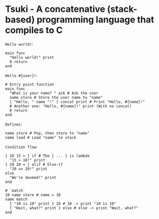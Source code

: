 # Tsuki - A concatenative (stack-based) programming language that compiles to C

`Hello world!`:

```
main func
  "Hello world!" print
  0 return
end
```

`Hello #{user}!`:

```
# Entry point function
main func
  "What is your name? " ask # Ask the user
  name store # Store the user name to "name"
  [ "Hello, " name "!" ] concat print # Print "Hello, #{name}!"
  # Another one: "Hello, #{name}!" print (With no concat)
  0 return
end
```

`Defines`:

```
name store # Pop, then store to "name"
name load # Load "name" to stack
```

`Condition flow`:

```
{ 10 15 > } if # The { ... } is lambda
  "15 > 10!" print
{ 20 20 = } elif # Else-if
  "20 == 20!" print
else
  "We're doomed!" print
end

# `match`
10 name store # name = 10
name match
  { "10 is 10" print } 10 # 10 -> print "10 is 10"
  { "Wait, what?" print } else # else -> print "Wait, what?"
end
```
